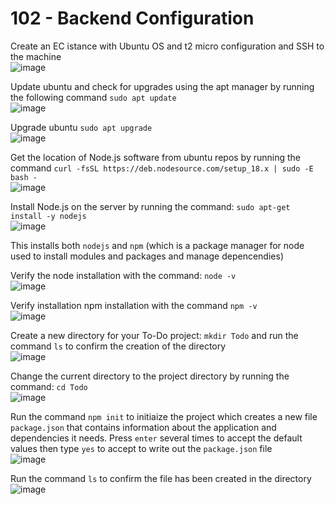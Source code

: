 # 102 - Backend Configuration
Create an EC istance with Ubuntu OS and t2 micro configuration and SSH to the machine  
![image](https://github.com/gideonsngo/DevOpsTraining/assets/74353147/863eaef7-61f1-4d17-b46e-3b219b28dd22)  

Update ubuntu and check for upgrades using the apt manager by running the following command ```sudo apt update```  
![image](https://github.com/gideonsngo/DevOpsTraining/assets/74353147/55f1231e-41a7-4b20-a395-359bfd5bc7a4)  

Upgrade ubuntu ```sudo apt upgrade```  
![image](https://github.com/gideonsngo/DevOpsTraining/assets/74353147/0c5aa8c2-98c5-4d42-978b-6021423b0586)

Get the location of Node.js software from ubuntu repos by running the command ```curl -fsSL https://deb.nodesource.com/setup_18.x | sudo -E bash -```  
![image](https://github.com/gideonsngo/DevOpsTraining/assets/74353147/d2c50129-e289-48df-b8b4-22d5abdd025d)  

Install Node.js on the server by running the command: ```sudo apt-get install -y nodejs```  
![image](https://github.com/gideonsngo/DevOpsTraining/assets/74353147/86aa5d13-0cdc-49eb-9183-4d5e24586c52)  

This installs both ```nodejs``` and ```npm``` (which is a package manager for node used to install modules and packages and manage depencendies)  

Verify the node installation with the command: ```node -v```  
![image](https://github.com/gideonsngo/DevOpsTraining/assets/74353147/45ec100c-10cb-41b1-baa2-57ec38e915ef)  

Verify installation npm installation with the command ```npm -v```  
![image](https://github.com/gideonsngo/DevOpsTraining/assets/74353147/9df3a8ea-b9fe-4e19-af06-3f6aad713cd7)  

Create a new directory for your To-Do project: ```mkdir Todo``` and run the command ```ls``` to confirm the creation of the directory  
![image](https://github.com/gideonsngo/DevOpsTraining/assets/74353147/6a606430-f4c3-49f4-af3e-148e90dda1e9)  

Change the current directory to the project directory by running the command: ```cd Todo```  
![image](https://github.com/gideonsngo/DevOpsTraining/assets/74353147/65015305-c568-4c07-b9d3-58776964f201)  

Run the command ```npm init``` to initiaize the project which creates a new file ```package.json``` that contains information about the application and dependencies it needs. Press ```enter``` several times to accept the default values then type ```yes``` to accept to write out the ```package.json``` file  
![image](https://github.com/gideonsngo/DevOpsTraining/assets/74353147/ffbad31b-4c2d-428e-a97a-61e0a26e5b06)  

Run the command ```ls``` to confirm the file has been created in the directory  
![image](https://github.com/gideonsngo/DevOpsTraining/assets/74353147/02eedbab-0f2b-4b4c-ac4d-e87fa6054306)










